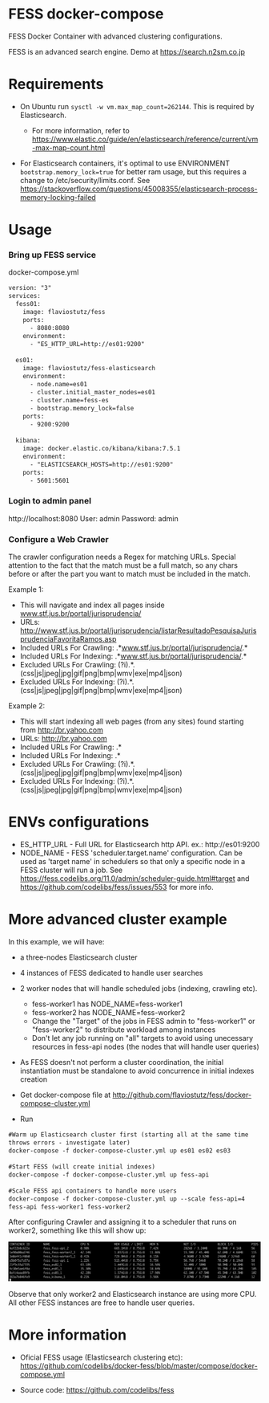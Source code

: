 # FESS docker-compose
FESS Docker Container with advanced clustering configurations.

FESS is an advanced search engine. Demo at https://search.n2sm.co.jp

# Requirements

* On Ubuntu run `sysctl -w vm.max_map_count=262144`. This is required by Elasticsearch.
  * For more information, refer to https://www.elastic.co/guide/en/elasticsearch/reference/current/vm-max-map-count.html

* For Elasticsearch containers, it's optimal to use ENVIRONMENT `bootstrap.memory_lock=true` for better ram usage, but this requires a change to /etc/security/limits.conf. See https://stackoverflow.com/questions/45008355/elasticsearch-process-memory-locking-failed


# Usage

### Bring up FESS service
docker-compose.yml

```
version: "3"
services:
  fess01:
    image: flaviostutz/fess
    ports:
      - 8080:8080
    environment:
      - "ES_HTTP_URL=http://es01:9200"

  es01:
    image: flaviostutz/fess-elasticsearch
    environment:
      - node.name=es01
      - cluster.initial_master_nodes=es01
      - cluster.name=fess-es
      - bootstrap.memory_lock=false
    ports:
      - 9200:9200

  kibana:
    image: docker.elastic.co/kibana/kibana:7.5.1
    environment:
      - "ELASTICSEARCH_HOSTS=http://es01:9200"
    ports:
      - 5601:5601
```

### Login to admin panel
http://localhost:8080
User: admin
Password: admin

### Configure a Web Crawler
The crawler configuration needs a Regex for matching URLs. Special attention to the fact that the match must be a full match, so any chars before or after the part you want to match must be included in the match.

Example 1: 
  * This will navigate and index all pages inside www.stf.jus.br/portal/jurisprudencia/
  * URLs: http://www.stf.jus.br/portal/jurisprudencia/listarResultadoPesquisaJurisprudenciaFavoritaRamos.asp
  * Included URLs For Crawling: .\*www.stf.jus.br/portal/jurisprudencia/.*
  * Included URLs For Indexing: .\*www.stf.jus.br/portal/jurisprudencia/.*
  * Excluded URLs For Crawling: (?i).*\.(css|js|jpeg|jpg|gif|png|bmp|wmv|exe|mp4|json)
  * Excluded URLs For Indexing: (?i).*\.(css|js|jpeg|jpg|gif|png|bmp|wmv|exe|mp4|json)
  
Example 2: 
  * This will start indexing all web pages (from any sites) found starting from http://br.yahoo.com
  * URLs: http://br.yahoo.com
  * Included URLs For Crawling: .\*
  * Included URLs For Indexing: .\*
  * Excluded URLs For Crawling: (?i).*\.(css|js|jpeg|jpg|gif|png|bmp|wmv|exe|mp4|json)
  * Excluded URLs For Indexing: (?i).*\.(css|js|jpeg|jpg|gif|png|bmp|wmv|exe|mp4|json)

# ENVs configurations

* ES_HTTP_URL - Full URL for Elasticsearch http API. ex.: http://es01:9200
* NODE_NAME - FESS 'scheduler.target.name' configuration. Can be used as 'target name' in schedulers so that only a specific node in a FESS cluster will run a job. See https://fess.codelibs.org/11.0/admin/scheduler-guide.html#target and https://github.com/codelibs/fess/issues/553 for more info.

# More advanced cluster example

In this example, we will have:

* a three-nodes Elasticsearch cluster 
* 4 instances of FESS dedicated to handle user searches
* 2 worker nodes that will handle scheduled jobs (indexing, crawling etc).
  * fess-worker1 has NODE_NAME=fess-worker1
  * fess-worker2 has NODE_NAME=fess-worker2
  * Change the "Target" of the jobs in FESS admin to "fess-worker1" or "fess-worker2" to distribute workload among instances
  * Don't let any job running on "all" targets to avoid using unecessary resources in fess-api nodes (the nodes that will handle user queries)
* As FESS doesn't not perform a cluster coordination, the initial instantiation must be standalone to avoid concurrence in initial indexes creation

* Get docker-compose file at http://github.com/flaviostutz/fess/docker-compose-cluster.yml

* Run 
```
#Warm up Elasticsearch cluster first (starting all at the same time throws errors - investigate later)
docker-compose -f docker-compose-cluster.yml up es01 es02 es03

#Start FESS (will create initial indexes)
docker-compose -f docker-compose-cluster.yml up fess-api

#Scale FESS api containers to handle more users
docker-compose -f docker-compose-cluster.yml up --scale fess-api=4 fess-api fess-worker1 fess-worker2
```

After configuring Crawler and assigning it to a scheduler that runs on worker2, something like this will show up:

![docker stats](/screen1.png?raw=true "docker stats")

Observe that only worker2 and Elasticsearch instance are using more CPU. All other FESS instances are free to handle user queries.

# More information


* Oficial FESS usage (Elasticsearch clustering etc): https://github.com/codelibs/docker-fess/blob/master/compose/docker-compose.yml

* Source code: https://github.com/codelibs/fess
